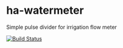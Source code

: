 # ha-watermeter
Simple pulse divider for irrigation flow meter

[![Build Status](https://travis-ci.org/claybar/pulse-divider.svg?branch=master)](https://travis-ci.org/claybar/pulse-divider)
